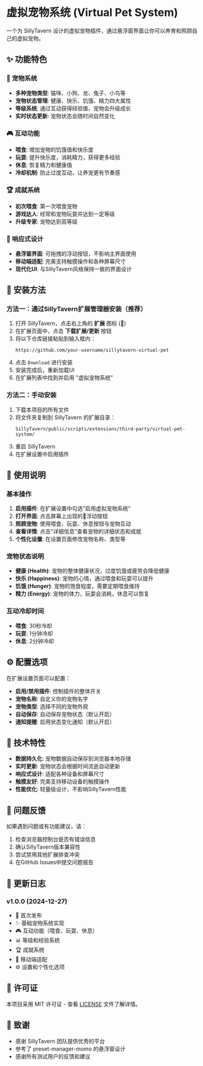 # 虚拟宠物系统 (Virtual Pet System)

一个为 SillyTavern 设计的虚拟宠物插件，通过悬浮窗界面让你可以养育和照顾自己的虚拟宠物。

## ✨ 功能特色

### 🐾 宠物系统
- **多种宠物类型**: 猫咪、小狗、龙、兔子、小鸟等
- **宠物状态管理**: 健康、快乐、饥饿、精力四大属性
- **等级系统**: 通过互动获得经验值，宠物会升级成长
- **实时状态更新**: 宠物状态会随时间自然变化

### 🎮 互动功能
- **喂食**: 增加宠物的饥饿值和快乐度
- **玩耍**: 提升快乐度，消耗精力，获得更多经验
- **休息**: 恢复精力和健康值
- **冷却机制**: 防止过度互动，让养宠更有节奏感

### 🏆 成就系统
- **初次喂食**: 第一次喂食宠物
- **游戏达人**: 经常和宠物玩耍并达到一定等级
- **升级专家**: 宠物达到高等级

### 📱 响应式设计
- **悬浮窗界面**: 可拖拽的浮动按钮，不影响主界面使用
- **移动端适配**: 完美支持触摸操作和各种屏幕尺寸
- **现代化UI**: 与SillyTavern风格保持一致的界面设计

## 🚀 安装方法

### 方法一：通过SillyTavern扩展管理器安装（推荐）

1. 打开 SillyTavern，点击右上角的 **扩展** 图标 (🎲)
2. 在扩展页面中，点击 **下载扩展/更新** 按钮
3. 将以下仓库链接粘贴到输入框内：
   ```
   https://github.com/your-username/sillytavern-virtual-pet
   ```
4. 点击 `Download` 进行安装
5. 安装完成后，重新加载UI
6. 在扩展列表中找到并启用 "虚拟宠物系统"

### 方法二：手动安装

1. 下载本项目的所有文件
2. 将文件夹复制到 SillyTavern 的扩展目录：
   ```
   SillyTavern/public/scripts/extensions/third-party/virtual-pet-system/
   ```
3. 重启 SillyTavern
4. 在扩展设置中启用插件

## 📖 使用说明

### 基本操作

1. **启用插件**: 在扩展设置中勾选"启用虚拟宠物系统"
2. **打开界面**: 点击屏幕上出现的🐾浮动按钮
3. **照顾宠物**: 使用喂食、玩耍、休息按钮与宠物互动
4. **查看详情**: 点击"详细信息"查看宠物的详细状态和成就
5. **个性化设置**: 在设置页面修改宠物名称、类型等

### 宠物状态说明

- **健康 (Health)**: 宠物的整体健康状况，过度饥饿或疲劳会降低健康
- **快乐 (Happiness)**: 宠物的心情，通过喂食和玩耍可以提升
- **饥饿 (Hunger)**: 宠物的饱食程度，需要定期喂食维持
- **精力 (Energy)**: 宠物的体力，玩耍会消耗，休息可以恢复

### 互动冷却时间

- **喂食**: 30秒冷却
- **玩耍**: 1分钟冷却  
- **休息**: 2分钟冷却

## ⚙️ 配置选项

在扩展设置页面可以配置：

- **启用/禁用插件**: 控制插件的整体开关
- **宠物名称**: 自定义你的宠物名字
- **宠物类型**: 选择不同的宠物外观
- **自动保存**: 自动保存宠物状态（默认开启）
- **通知提醒**: 启用状态变化通知（默认开启）

## 🔧 技术特性

- **数据持久化**: 宠物数据自动保存到浏览器本地存储
- **实时更新**: 宠物状态会根据时间流逝自动更新
- **响应式设计**: 适配各种设备和屏幕尺寸
- **触摸友好**: 完美支持移动设备的触摸操作
- **性能优化**: 轻量级设计，不影响SillyTavern性能

## 🐛 问题反馈

如果遇到问题或有功能建议，请：

1. 检查浏览器控制台是否有错误信息
2. 确认SillyTavern版本兼容性
3. 尝试禁用其他扩展排查冲突
4. 在GitHub Issues中提交问题报告

## 📝 更新日志

### v1.0.0 (2024-12-27)
- 🎉 首次发布
- ✨ 基础宠物系统实现
- 🎮 互动功能（喂食、玩耍、休息）
- 📊 等级和经验系统
- 🏆 成就系统
- 📱 移动端适配
- ⚙️ 设置和个性化选项

## 📄 许可证

本项目采用 MIT 许可证 - 查看 [LICENSE](LICENSE) 文件了解详情。

## 🙏 致谢

- 感谢 SillyTavern 团队提供优秀的平台
- 参考了 preset-manager-momo 的悬浮窗设计
- 感谢所有测试用户的反馈和建议
